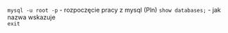 `mysql -u root -p` - rozpoczęcie pracy z mysql (Pln) 
`show databases;` - jak nazwa wskazuje  
`exit`
